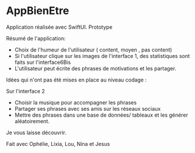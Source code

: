 # AppBienEtre

Application réalisée avec SwiftUI.
Prototype 

Résumé de l'application:
- Choix de l'humeur de l'utilisateur ( content, moyen , pas content)
- Si l'utilisateur clique sur les images de l'interface 1, des statistiques sont faits sur l'interface6Bis
- L'utilisateur peut écrite des phrases de motivations et les partager.

Idées qui n'ont pas été mises en place au niveau codage :

Sur l'interface 2 
- Choisir  la musique pour accompagner les phrases 
- Partager ses phrases avec ses amis sur les réseaux sociaux
- Mettre des phrases dans une base de données/ tableaux et les générer aléatoirement.

Je vous laisse découvrir.

Fait avec
Ophélie, Lixia, Lou, Nina et Jesus 
